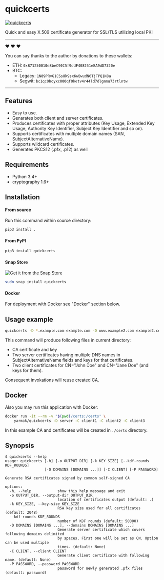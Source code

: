 # quickcerts

[![quickcerts](https://snapcraft.io//quickcerts/badge.svg)](https://snapcraft.io/quickcerts)

Quick and easy X.509 certificate generator for SSL/TLS utilizing local PKI

---

:heart: :heart: :heart:

You can say thanks to the author by donations to these wallets:

- ETH: `0xB71250010e8beC90C5f9ddF408251eBA9dD7320e`
- BTC:
  - Legacy: `1N89PRvG1CSsUk9sxKwBwudN6TjTPQ1N8a`
  - Segwit: `bc1qc0hcyxc000qf0ketv4r44ld7dlgmmu73rtlntw`

---

## Features

* Easy to use.
* Genarates both client and server certificates.
* Produces certificates with proper attributes (Key Usage, Extended Key Usage, Authority Key Identifier, Subject Key Identifier and so on).
* Supports certificates with multiple domain names (SAN, SubjectAlternativeName).
* Supports wildcard certificates.
* Generates PKCS12 (.pfx, .p12) as well

## Requirements

* Python 3.4+
* cryptography 1.6+

## Installation

#### From source

Run this command within source directory:

```sh
pip3 install .
```

#### From PyPI

```sh
pip3 install quickcerts
```

#### Snap Store

[![Get it from the Snap Store](https://snapcraft.io/static/images/badges/en/snap-store-black.svg)](https://snapcraft.io/quickcerts)

```sh
sudo snap install quickcerts
```

#### Docker

For deployment with Docker see "Docker" section below.

## Usage example

```bash
quickcerts -D *.example.com example.com -D www.example2.com example2.com mx.example2.com -C "John Doe" -C "Jane Doe"
```

This command will produce following files in current directory:
* CA certificate and key
* Two server certificates having multiple DNS names in SubjectAlternativeName fields and keys for that certificates.
* Two client certificates for CN="John Doe" and CN="Jane Doe" (and keys for them).

Consequent invokations will reuse created CA.

## Docker

Also you may run this application with Docker:

```sh
docker run -it --rm -v "$(pwd)/certs:/certs" \
    yarmak/quickcerts -D server -C client1 -C client2 -C client3
```

In this example CA and certificates will be created in `./certs` directory.

## Synopsis

```
$ quickcerts --help
usage: quickcerts [-h] [-o OUTPUT_DIR] [-k KEY_SIZE] [--kdf-rounds KDF_ROUNDS]
                  [-D DOMAINS [DOMAINS ...]] [-C CLIENT] [-P PASSWORD]

Generate RSA certificates signed by common self-signed CA

options:
  -h, --help            show this help message and exit
  -o OUTPUT_DIR, --output-dir OUTPUT_DIR
                        location of certificates output (default: .)
  -k KEY_SIZE, --key-size KEY_SIZE
                        RSA key size used for all certificates (default: 2048)
  --kdf-rounds KDF_ROUNDS
                        number of KDF rounds (default: 50000)
  -D DOMAINS [DOMAINS ...], --domains DOMAINS [DOMAINS ...]
                        Generate server certificate which covers following domains delimited
                        by spaces. First one will be set as CN. Option can be used multiple
                        times. (default: None)
  -C CLIENT, --client CLIENT
                        Generate client certificate with following name. (default: None)
  -P PASSWORD, --password PASSWORD
                        password for newly generated .pfx files (default: password)
```
